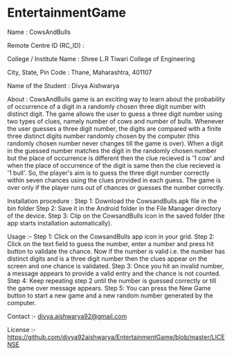 EntertainmentGame
=================

Name : CowsAndBulls 

Remote Centre ID (RC_ID) : 

College / Institute Name : Shree L.R Tiwari College of Engineering


City, State, Pin Code : Thane, Maharashtra, 401107 

Name of the Student : Divya Aishwarya

About : CowsAndBulls game is an exciting way to learn about the probability of occurrence of a digit in a randomly chosen three digit number with distinct digit. The game allows the user to guess a three digit number using two types of clues, namely number of cows and number of bulls. Whenever the user guesses a three digit number, the digits are compared with a finite three distinct digits number randomly chosen by the computer (this randomly chosen number never changes till the game is over). When a digit in the guessed number matches the digit in the randomly chosen number but the place of occurrence is different then the clue recieved is '1 cow' and when the place of occurrence of the digit is same then the clue recieved is '1 bull'. So, the player's aim is to guess the three digit number correctly within seven chances using the clues provided in each guess. The game is over only if the player runs out of chances or guesses the number correctly. 

Installation procedure : Step 1: Download the CowsandBulls.apk file in the bin folder 
Step 2: Save it in the Android folder in the File Manager directory of the device.
Step 3: Clip on the CowsandBulls icon in the saved folder (the app starts installation automatically).


Usage :-
 Step 1: Click on the CowsandBulls app icon in your grid.
 Step 2: Click on the text field to guess the number, enter a number and press hit button to validate the chance. Now if the number is valid i.e. the number has distinct digits and is a three digit number then the clues appear on the screen and one chance is validated.
 Step 3: Once you hit an invalid number, a message appears to provide a valid entry and the chance is not counted.
 Step 4: Keep repeating step 2 until the number is guessed correctly or till the game over message appears.
 Step 5: You can press the New Game button to start a new game and a new random number generated by the computer. 

 Contact :- divya.aishwarya92@gmail.com 

 License :- https://github.com/divya92aishwarya/EntertainmentGame/blob/master/LICENSE
